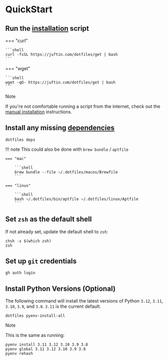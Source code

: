 # QuickStart

## Run the [installation](installation.md) script

=== "curl"

    ```shell
    curl -fsSL https://juftin.com/dotfiles/get | bash
    ```

=== "wget"

    ```shell
    wget -qO- https://juftin.com/dotfiles/get | bash
    ```

> [!NOTE]
> If you're not comfortable running a script from the internet,
> check out the [manual installation](installation.md#manual-installation)
> instructions.

## Install any missing [dependencies](dependencies.md)

```shell
dotfiles deps
```

!!! note
This could also be done with `brew bundle` / `aptfile`

    === "mac"

        ```shell
        brew bundle --file ~/.dotfiles/macos/Brewfile
        ```

    === "linux"

        ```shell
        bash ~/.dotfiles/bin/aptfile ~/.dotfiles/linux/Aptfile
        ```

## Set `zsh` as the default shell

If not already set, update the default shell to `zsh`:

```shell
chsh -s $(which zsh)
zsh
```

## Set up `git` credentials

```shell
gh auth login
```

## Install Python Versions (Optional)

The following command will install the latest versions
of Python `3.12`, `3.11`, `3.10`, `3.9`, and `3.8`.
`3.11` is the current default.

```shell
dotfiles pyenv-install-all
```

> [!NOTE]
> This is the same as running:
>
> ```shell
> pyenv install 3.11 3.12 3.10 3.9 3.8
> pyenv global 3.11 3.12 3.10 3.9 3.8
> pyenv rehash
> ```
